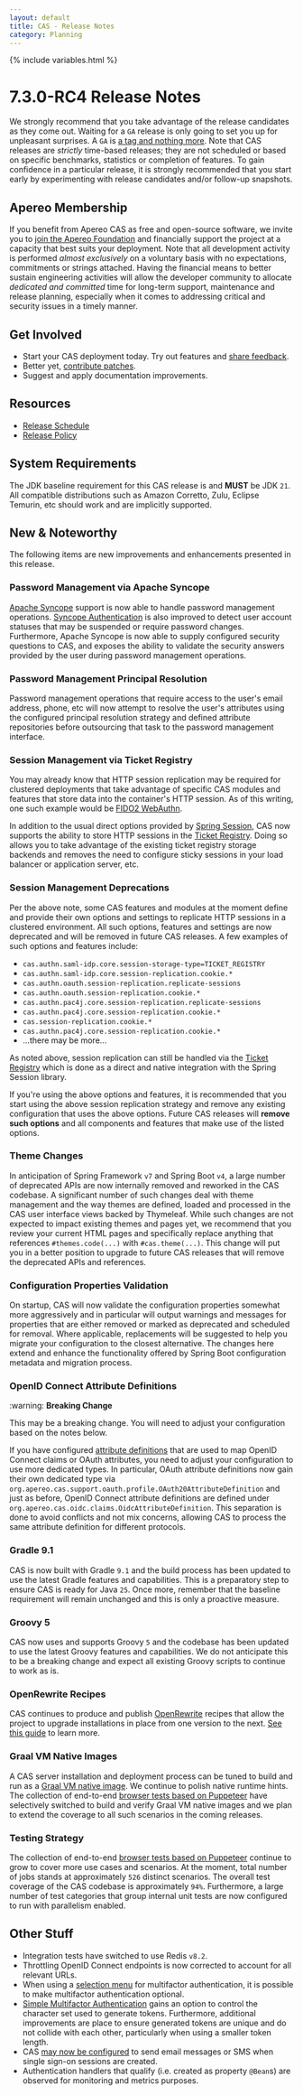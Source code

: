 ```yaml
---
layout: default
title: CAS - Release Notes
category: Planning
---
```


{% include variables.html %}

# 7.3.0-RC4 Release Notes

We strongly recommend that you take advantage of the release candidates as they come out. Waiting for a `GA` release is only going to set
you up for unpleasant surprises. A `GA` is [a tag and nothing more](https://apereo.github.io/2017/03/08/the-myth-of-ga-rel/). Note
that CAS releases are *strictly* time-based releases; they are not scheduled or based on specific benchmarks,
statistics or completion of features. To gain confidence in a particular
release, it is strongly recommended that you start early by experimenting with release candidates and/or follow-up snapshots.

## Apereo Membership

If you benefit from Apereo CAS as free and open-source software, we invite you
to [join the Apereo Foundation](https://www.apereo.org/content/apereo-membership)
and financially support the project at a capacity that best suits your deployment. Note that all development activity is performed
*almost exclusively* on a voluntary basis with no expectations, commitments or strings attached. Having the financial means to better
sustain engineering activities will allow the developer community to allocate *dedicated and committed* time for long-term support,
maintenance and release planning, especially when it comes to addressing critical and security issues in a timely manner.

## Get Involved

- Start your CAS deployment today. Try out features and [share feedback](/cas/Mailing-Lists.html).
- Better yet, [contribute patches](/cas/developer/Contributor-Guidelines.html).
- Suggest and apply documentation improvements.

## Resources

- [Release Schedule](https://github.com/apereo/cas/milestones)
- [Release Policy](/cas/developer/Release-Policy.html)

## System Requirements

The JDK baseline requirement for this CAS release is and **MUST** be JDK `21`. All compatible distributions
such as Amazon Corretto, Zulu, Eclipse Temurin, etc should work and are implicitly supported.

## New & Noteworthy

The following items are new improvements and enhancements presented in this release.

### Password Management via Apache Syncope

[Apache Syncope](../password_management/Password-Management-ApacheSyncope.html) support is now 
able to handle password management operations. [Syncope Authentication](../authentication/Syncope-Authentication.html) 
is also improved to detect user account statuses that may be suspended or require password changes. Furthermore,
Apache Syncope is now able to supply configured security questions to CAS, and exposes the ability to validate
the security answers provided by the user during password management operations. 

### Password Management Principal Resolution

Password management operations that require access to the user's email address, phone, etc
will now attempt to resolve the user's attributes using the configured principal resolution strategy
and defined attribute repositories before outsourcing that task to the password management interface.
  
### Session Management via Ticket Registry

You may already know that HTTP session replication may be required for clustered deployments that take advantage of specific CAS
modules and features that store data into the container's HTTP session. As of this writing, one such example
would be [FIDO2 WebAuthn](../mfa/FIDO2-WebAuthn-Authentication.html).

In addition to the usual direct options provided by [Spring Session](../webflow/Webflow-Customization-Sessions-ServerSide.html), CAS now 
supports the ability to store HTTP sessions in the [Ticket Registry](../webflow/Webflow-Customization-Sessions-ServerSide-TicketRegistry.html).
Doing so allows you to take advantage of the existing ticket registry storage backends and removes the need to configure
sticky sessions in your load balancer or application server, etc.

### Session Management Deprecations

Per the above note, some CAS features and modules at the moment define and provide their own options and settings to
replicate HTTP sessions in a clustered environment. All such options, features and settings are now deprecated
and will be removed in future CAS releases. A few examples of such options and features include:

- `cas.authn.saml-idp.core.session-storage-type=TICKET_REGISTRY`
- `cas.authn.saml-idp.core.session-replication.cookie.*`
- `cas.authn.oauth.session-replication.replicate-sessions`
- `cas.authn.oauth.session-replication.cookie.*`
- `cas.authn.pac4j.core.session-replication.replicate-sessions`
- `cas.authn.pac4j.core.session-replication.cookie.*`
- `cas.session-replication.cookie.*`
- `cas.authn.pac4j.core.session-replication.cookie.*`
- ...there may be more...
    
As noted above, session replication can still be handled via the 
[Ticket Registry](../webflow/Webflow-Customization-Sessions-ServerSide-TicketRegistry.html)
which is done as a direct and native integration with the Spring Session library. 
        
If you're using the above options and features, it is recommended that you start using the above session replication strategy
and remove any existing configuration that uses the above options. Future CAS releases will
**remove such options** and all components and features that make use of the listed options.
  
### Theme Changes

In anticipation of Spring Framework `v7` and Spring Boot `v4`, a large number of deprecated APIs are now 
internally removed and reworked in the CAS codebase. A significant number of such changes deal with theme management
and the way themes are defined, loaded and processed in the CAS user interface views backed by Thymeleaf. 
While such changes are not expected to impact existing themes and pages yet, we recommend that you review your current HTML pages
and specifically replace anything that references `#themes.code(...)` with `#cas.theme(...)`. This change will 
put you in a better position to upgrade to future CAS releases that will remove the deprecated APIs and references.
 
### Configuration Properties Validation

On startup, CAS will now validate the configuration properties somewhat more aggressively and in particular
will output warnings and messages for properties that are either removed or marked as deprecated and scheduled for removal.
Where applicable, replacements will be suggested to help you migrate your configuration to the closest alternative.
The changes here extend and enhance the functionality offered by Spring Boot configuration metadata and migration process.
 
### OpenID Connect Attribute Definitions

<div class="alert alert-warning">:warning: <strong>Breaking Change</strong><p>
This may be a breaking change. You will need to adjust your configuration based on the notes below.</p></div>

If you have configured [attribute definitions](../integration/Attribute-Definitions.html) 
that are used to map OpenID Connect claims or OAuth attributes, you need to
adjust your configuration to use more dedicated types. In particular, OAuth attribute definitions now gain their own
dedicated type via `org.apereo.cas.support.oauth.profile.OAuth20AttributeDefinition` and just as before, OpenID Connect
attribute definitions are defined under `org.apereo.cas.oidc.claims.OidcAttributeDefinition`. This separation is done to avoid
conflicts and not mix concerns, allowing CAS to process the same attribute definition for different protocols.

### Gradle 9.1

CAS is now built with Gradle `9.1` and the build process has been updated to
use the latest Gradle features and capabilities. This is a preparatory step to ensure CAS 
is ready for Java `25`. Once more, remember that the baseline requirement 
will remain unchanged and this is only a proactive measure.
  
### Groovy 5

CAS now uses and supports Groovy `5` and the codebase has been updated to use the latest Groovy features and capabilities.
We do not anticipate this to be a breaking change and expect all existing Groovy scripts to continue to work as is.

### OpenRewrite Recipes

CAS continues to produce and publish [OpenRewrite](https://docs.openrewrite.org/) recipes that allow the project to upgrade installations
in place from one version to the next. [See this guide](../installation/OpenRewrite-Upgrade-Recipes.html) to learn more.

### Graal VM Native Images

A CAS server installation and deployment process can be tuned to build and run
as a [Graal VM native image](../installation/GraalVM-NativeImage-Installation.html). We continue to polish native runtime hints.
The collection of end-to-end [browser tests based on Puppeteer](../../developer/Test-Process.html) have selectively switched
to build and verify Graal VM native images and we plan to extend the coverage to all such scenarios in the coming releases.

### Testing Strategy

The collection of end-to-end [browser tests based on Puppeteer](../../developer/Test-Process.html) continue to grow to cover more use cases
and scenarios. At the moment, total number of jobs stands at approximately `526` distinct scenarios. The overall
test coverage of the CAS codebase is approximately `94%`. Furthermore, a large number of test categories that group internal unit tests
are now configured to run with parallelism enabled.

## Other Stuff
     
- Integration tests have switched to use Redis `v8.2`.
- Throttling OpenID Connect endpoints is now corrected to account for all relevant URLs. 
- When using a [selection menu](../mfa/Multifactor-Authentication-ProviderSelection.html) for multifactor authentication, it is possible to make multifactor authentication optional.
- [Simple Multifactor Authentication](../mfa/Simple-Multifactor-Authentication-TokenManagement.html) gains an option to control the character set used to generate tokens. Furthermore, additional improvements are place to ensure generated tokens are unique and do not collide with each other, particularly when using a smaller token length.
- CAS [may now be configured](../authentication/Configuring-SSO-Notifications.html) to send email messages or SMS when single sign-on sessions are created.
- Authentication handlers that qualify (i.e. created as property `@Bean`s) are observed for monitoring and metrics purposes. 

